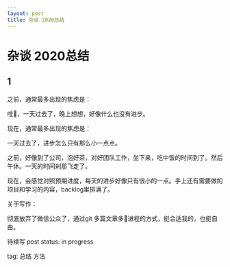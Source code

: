 ```yaml
---
layout: post
title: 杂谈 2020总结
---
```


# 杂谈 2020总结

## 1

之前，通常最多出现的焦虑是：

哇，一天过去了，晚上想想，好像什么也没有进步。

现在，通常最多出现的焦虑是：

一天过去了，进步怎么只有那么小一点点。

之前，好像到了公司，泡好茶，对好团队工作，坐下来，吃中饭的时间到了。然后午休。一天的时间刹那飞走了。

现在，会感觉对照预期进度，每天的进步好像只有很小的一点。手上还有需要做的项目和学习的内容，backlog里排满了。



关于写作：

彻底放弃了微信公众了，通过git 多篇文章多进程的方式，挺合适我的，也挺自由。



待续写
post status: in progress

tag: 总结 方法
